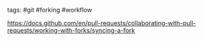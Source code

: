 tags: #git #forking #workflow

https://docs.github.com/en/pull-requests/collaborating-with-pull-requests/working-with-forks/syncing-a-fork 